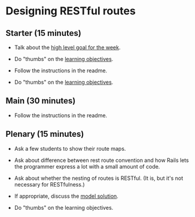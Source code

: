 # Designing RESTful routes

## Starter (15 minutes)

* Talk about the [high level goal for the week](README.md#high-level-goal-for-the-week).

* Do "thumbs" on the [learning objectives](README.md#learning-objectives).

* Follow the instructions in the readme.

* Do "thumbs" on the [learning objectives](README.md#learning-objectives).

## Main (30 minutes)

* Follow the instructions in the readme.

## Plenary (15 minutes)

* Ask a few students to show their route maps.

* Ask about difference between rest route convention and how Rails lets the programmer express a lot with a small amount of code.

* Ask about whether the nesting of routes is RESTful.  (It is, but it's not necessary for RESTfulness.)

* If appropriate, discuss the [model solution](solution-dont-look-until-after-workshop-over/solution.md).

* Do "thumbs" on the learning objectives.
